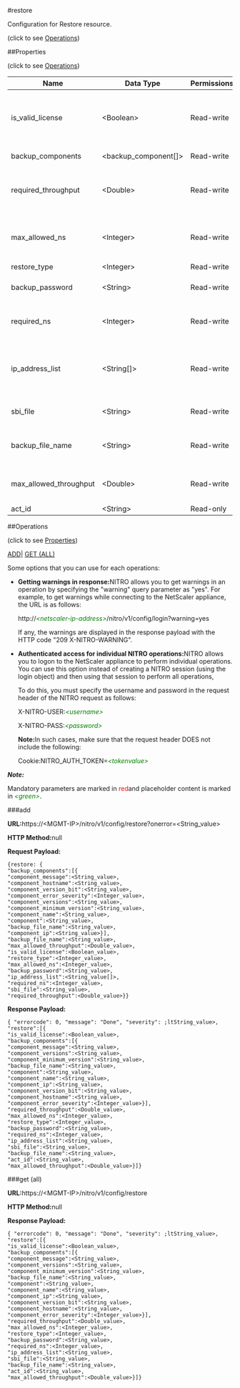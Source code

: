 #restore



Configuration for Restore resource.

<span>(click to see [Operations](#operations))</span>



##Properties 

<span>(click to see [Operations](#operations))</span>





<table><thead><tr><th>Name</th><th>Data Type</th><th>Permissions</th><th>Description</th></tr></thead><tbody><tr><td>is_valid_license</td><td>&lt;Boolean></td><td>Read-write</td><td>To indicate if available license is valid and (NS+throughput) sufficient for restore..</td></tr><tr><td>backup_components</td><td>&lt;backup_component[]></td><td>Read-write</td><td>Backup Components.</td></tr><tr><td>required_throughput</td><td>&lt;Double></td><td>Read-write</td><td>Throughput required by the backedup instances to get restored..</td></tr><tr><td>max_allowed_ns</td><td>&lt;Integer></td><td>Read-write</td><td>Number of NS instances current license allows to be restored..</td></tr><tr><td>restore_type</td><td>&lt;Integer></td><td>Read-write</td><td>.</td></tr><tr><td>backup_password</td><td>&lt;String></td><td>Read-write</td><td>Password of encrypted backup file.</td></tr><tr><td>required_ns</td><td>&lt;Integer></td><td>Read-write</td><td>Total number of instances present in backup file..</td></tr><tr><td>ip_address_list</td><td>&lt;String[]></td><td>Read-write</td><td>List of VM IP Address.<br>Minimum length = 1<br>Maximum length = 1024</td></tr><tr><td>sbi_file</td><td>&lt;String></td><td>Read-write</td><td>SDX Image selected by User for Restore.</td></tr><tr><td>backup_file_name</td><td>&lt;String></td><td>Read-write</td><td>Backup file name.<br>Maximum length = 64</td></tr><tr><td>max_allowed_throughput</td><td>&lt;Double></td><td>Read-write</td><td>Maximum throughput current license allows..</td></tr><tr><td>act_id</td><td>&lt;String></td><td>Read-only</td><td>Activity Id.</td></tr></tbody></table>

##Operations 

<span>(click to see [Properties](#properties))</span>





[ADD](#all)| [GET (ALL)](#get-all)





Some options that you can use for each operations:

<ul><li><p><b>Getting warnings in response:</b>NITRO allows you to get warnings in an operation by specifying the "warning" query parameter as "yes". For example, to get warnings while connecting to the NetScaler appliance, the URL is as follows:</p><p>http://<span style="color:green;font-style:italic;">&lt;netscaler-ip-address&gt;</span>/nitro/v1/config/login?warning=yes</p><p>If any, the warnings are displayed in the response payload with the HTTP code "209 X-NITRO-WARNING".</p></li><li><p><b>Authenticated access for individual NITRO operations:</b>NITRO allows you to logon to the NetScaler appliance to perform individual operations. You can use this option instead of creating a NITRO session (using the login object) and then using that session to perform all operations,</p><p>To do this, you must specify the username and password in the request header of the NITRO request as follows:</p><p>X-NITRO-USER:<span style="color:green;font-style:italic;">&lt;username&gt;</span></p><p>X-NITRO-PASS:<span style="color:green;font-style:italic;">&lt;password&gt;</span></p><p><b>Note:</b>In such cases, make sure that the request header DOES not include the following:</p><p>Cookie:NITRO_AUTH_TOKEN=<span style="color:green;font-style:italic;">&lt;tokenvalue&gt;</span></p></li></ul>







***Note:*** 

Mandatory parameters are marked in <span style="color:#FF0000;">red</span>and placeholder content is marked in <span style="color:green;font-style:italic">&lt;green&gt;</span>.



###add







<b>URL:</b>https://&lt;MGMT-IP&gt;/nitro/v1/config/restore?onerror=&lt;String_value&gt;

<b>HTTP Method:</b>null

<b>Request Payload: </b>
```
{restore: {
"backup_components":[{
"component_message":<String_value>,
"component_hostname":<String_value>,
"component_version_bit":<String_value>,
"component_error_severity":<Integer_value>,
"component_versions":<String_value>,
"component_minimum_version":<String_value>,
"component_name":<String_value>,
"component":<String_value>,
"backup_file_name":<String_value>,
"component_ip":<String_value>}],
"backup_file_name":<String_value>,
"max_allowed_throughput":<Double_value>,
"is_valid_license":<Boolean_value>,
"restore_type":<Integer_value>,
"max_allowed_ns":<Integer_value>,
"backup_password":<String_value>,
"ip_address_list":<String_value[]>,
"required_ns":<Integer_value>,
"sbi_file":<String_value>,
"required_throughput":<Double_value>}}
```

<b>Response Payload: </b>
```
{ "errorcode": 0, "message": "Done", "severity": ;ltString_value>, "restore":[{
"is_valid_license":<Boolean_value>,
"backup_components":[{
"component_message":<String_value>,
"component_versions":<String_value>,
"component_minimum_version":<String_value>,
"backup_file_name":<String_value>,
"component":<String_value>,
"component_name":<String_value>,
"component_ip":<String_value>,
"component_version_bit":<String_value>,
"component_hostname":<String_value>,
"component_error_severity":<Integer_value>}],
"required_throughput":<Double_value>,
"max_allowed_ns":<Integer_value>,
"restore_type":<Integer_value>,
"backup_password":<String_value>,
"required_ns":<Integer_value>,
"ip_address_list":<String_value>,
"sbi_file":<String_value>,
"backup_file_name":<String_value>,
"act_id":<String_value>,
"max_allowed_throughput":<Double_value>}]}
```







###get (all)







<b>URL:</b>https://&lt;MGMT-IP&gt;/nitro/v1/config/restore

<b>HTTP Method:</b>null

<b>Response Payload: </b>
```
{ "errorcode": 0, "message": "Done", "severity": ;ltString_value>, "restore":[{
"is_valid_license":<Boolean_value>,
"backup_components":[{
"component_message":<String_value>,
"component_versions":<String_value>,
"component_minimum_version":<String_value>,
"backup_file_name":<String_value>,
"component":<String_value>,
"component_name":<String_value>,
"component_ip":<String_value>,
"component_version_bit":<String_value>,
"component_hostname":<String_value>,
"component_error_severity":<Integer_value>}],
"required_throughput":<Double_value>,
"max_allowed_ns":<Integer_value>,
"restore_type":<Integer_value>,
"backup_password":<String_value>,
"required_ns":<Integer_value>,
"ip_address_list":<String_value>,
"sbi_file":<String_value>,
"backup_file_name":<String_value>,
"act_id":<String_value>,
"max_allowed_throughput":<Double_value>}]}
```







